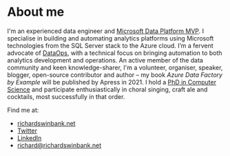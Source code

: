 # About me
I'm an experienced data engineer and [Microsoft Data Platform MVP](https://mvp.microsoft.com/en-us/PublicProfile/5004052). I specialise in building and automating analytics platforms using Microsoft technologies from the SQL Server stack to the Azure cloud. I’m a fervent advocate of [DataOps](https://en.wikipedia.org/wiki/DataOps), with a technical focus on bringing automation to both analytics development and operations. An active member of the data community and keen knowledge-sharer, I'm a volunteer, organiser, speaker, blogger, open-source contributor and author – my book *Azure Data Factory by Example* will be published by Apress in 2021. I hold a [PhD in Computer Science](https://etheses.bham.ac.uk/id/eprint/213/) and participate enthusiastically in choral singing, craft ale and cocktails, most successfully in that order.

Find me at:
* [richardswinbank.net](https://richardswinbank.net)
* [Twitter](https://twitter.com/RichardSwinbank)
* [LinkedIn](https://uk.linkedin.com/in/richardswinbank)
* [richard@richardswinbank.net](mailto:richard@RichardSwinbank.net)
